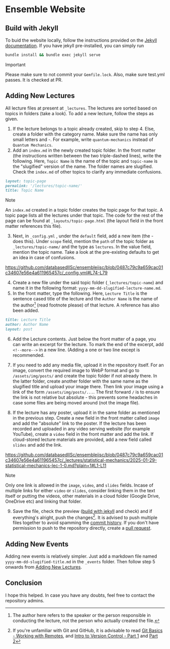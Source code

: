 # Ensemble Website

## Build with Jekyll

To buid the website locally, follow the instructions provided on the [Jekyll documentation](https://jekyllrb.com/docs/). If you have jekyll pre-installed, you can simply run

```bash
bundle install && bundle exec jekyll serve
```
> [!IMPORTANT]
> Please make sure to not commit your `Gemfile.lock`. Also, make sure test.yml passes. It is checked at PR.

## Adding New Lectures

All lecture files at present at `_lectures`. The lectures are sorted based on topics in folders (take a look). To add a new lecture, follow the steps as given.

1. If the lecture belongs to a topic already created, skip to step 4. Else, create a folder with the category name. Make sure the name has only small letters and -. For example, write `quantum-mechanics` instead of `Quantum Mechanics`.
2. Add an `index.md` in the newly created topic folder. In the front matter (the instructions written between the two triple-dashed lines), write the following. Here, `Topic Name` is the name of the topic and `topic-name` is the "slugified" version of the name. The folder names are slugified. Check the `index.md` of other topics to clarify any immediate confusions.

```markdown
layout: topic-page
permalink: '/lectures/topic-name/'
title: Topic Name 
```

> [!NOTE]
> An `index.md` created in a topic folder creates the topic page for that topic. A topic page lists all the lectures under that topic. The code for the rest of the page can be found at `_layouts/topic-page.html` (the layout field in the front matter references this file).

3. Next, in `_config.yml` , under the `default` field, add a new item (the - does this). Under `scope` field, mention the `path` of the topic folder as `_lectures/topic-name/` and the type as `lectures`. In the value field, mention the topic name. Take a look at the pre-existing defaults to get an idea in case of confusions.

https://github.com/databasedIISc/ensembleiisc/blob/0487c79c9a659cac01c34607e56e4a611965457c/_config.yml#L74-L79

4. Create a new file under the said topic folder (`_lectures/topic-name`) and name it in the following format: `yyyy-mm-dd-slugified-lecture-name.md`.
5. In the front matter, type the following. Here, `Lecture Title` is the sentence cased title of the lecture and the `Author Name` is the name of the author[^1] (read footnote please) of that lecture. A reference has also been added.

[^1]: The author here refers to the speaker or the person responsible in conducting the lecture, not the person who actually created the file.  

```markdown
title: Lecture Title
author: Author Name
layout: post
```

6. Add the Lecture contents. Just below the front matter of a page, you can write an excerpt for the lecture. To mark the end of the excerpt, add `<!--more-->` in a new line. (Adding a one or two line except is recommended.

7. If you need to add any media file, upload it in the repository itself. For an image, convert the required image to WebP format and go to `/assets/img/posts/` and create the topic folder if not already there. In the latter folder, create another folder with the same name as the slugified title and upload your image there. Then link your image using a link of the form `/assets/img/posts/...`. The first forward `/` is to ensure the link is not relative but absolute - this prevents some headaches in case some files are being moved around (not the image file).
8. If the lecture has any poster, upload it in the same folder as mentioned in the previous step. Create a new field in the front matter called `image` and add the "absolute" link to the poster. If the lecture has been recorded and uploaded in any video serving website (for example YouTube), create a `video` field in the front matter and add the link. If cloud-stored lecture materials are provided, add a new field called `slides` and add the link.

https://github.com/databasedIISc/ensembleiisc/blob/0487c79c9a659cac01c34607e56e4a611965457c/_lectures/statistical-mechanics/2025-01-29-statistical-mechanics-lec-1-0.md?plain=1#L1-L11

> [!NOTE]
> Only one link is allowed in the `image`, `video`, and `slides` fields. Incase of multiple links for either `video` or `slides`, consider linking them in the text itself or putting the videos, other materials in a cloud folder (Google Drive, OneDrive etc) and linking that folder.

9. Save the file, check the preview ([build with jekyll](#build-with-jekyll) and check) and if everything's alright, push the changes[^2]. It is advised to push multiple files together to avoid spamming the [commit history](https://git-scm.com/book/en/v2/Git-Basics-Viewing-the-Commit-History). If you don't have permission to push to the repository directly, create a [pull request](https://git-scm.com/book/en/v2/GitHub-Contributing-to-a-Project).

[^2]: If you're unfamiliar with Git and GitHub, it is advisable to read [Git Basics - Working with Remotes](https://git-scm.com/book/en/v2/Git-Basics-Recording-Changes-to-the-Repository), and [Intro to Version Control - Part 1](https://automatic-wilderness-e07.notion.site/Intro-to-Version-Control-with-Git-Part-1-7a53d6641b1b4ac88908db38dcd25ab1) and [Part 2](https://automatic-wilderness-e07.notion.site/Intro-to-Version-Control-with-Git-Part-2-d7163512e13243f1b20059afac0174e3)

## Adding New Events

Adding new events is relatively simpler. Just add a markdown file named `yyyy-mm-dd-slugified-title.md` in the `_events` folder. Then follow step 5 onwards from [Adding New Lectures](#adding-new-lectures).

## Conclusion

I hope this helped. In case you have any doubts, feel free to contact the repository admins.
